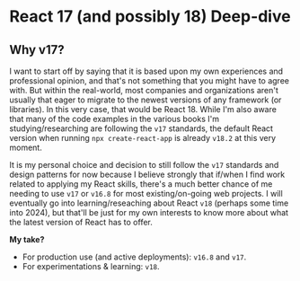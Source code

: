 # React 17 (and possibly 18) Deep-dive

## Why v17?

I want to start off by saying that it is based upon my own experiences and professional opinion, and that's not something that you might have to agree with. But within the real-world, most companies and organizations aren't usually that eager to migrate to the newest versions of any framework (or libraries). In this very case, that would be React 18. While I'm also aware that many of the code examples in the various books I'm studying/researching are following the `v17` standards, the default React version when running `npx create-react-app` is already `v18.2` at this very moment.

It is my personal choice and decision to still follow the `v17` standards and design patterns for now because I believe strongly that if/when I find work related to applying my React skills, there's a much better chance of me needing to use `v17` or `v16.8` for most existing/on-going web projects. I will eventually go into learning/reseaching about React `v18` (perhaps some time into 2024), but that'll be just for my own interests to know more about what the latest version of React has to offer.

**My take?**
- For production use (and active deployments): `v16.8` and `v17`.
- For experimentations & learning: `v18`.
